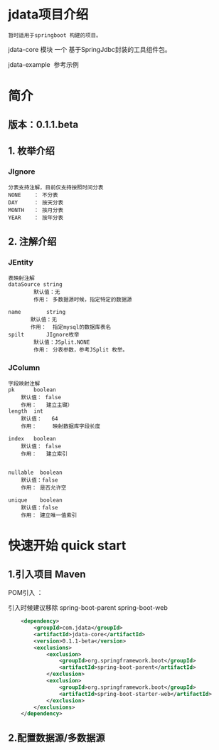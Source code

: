 # jdata项目介绍

    暂时适用于springboot 构建的项目。
jdata-core 模块
  一个 基于SpringJdbc封装的工具组件包。

jdata-example
  参考示例
# 简介
## 版本：0.1.1.beta
## 1. 枚举介绍
### JIgnore
    分表支持注解，目前仅支持按照时间分表
    NONE    ： 不分表
    DAY     ： 按天分表
    MONTH   ： 按月分表
    YEAR    ： 按年分表

## 2. 注解介绍

### JEntity
    表映射注解
    dataSource string
            默认值：无
            作用： 多数据源时候，指定特定的数据源

    name        string
           默认值：无
           作用：  指定mysql的数据库表名
    spilt       JIgnore枚举
            默认值：JSplit.NONE
            作用： 分表参数，参考JSplit 枚举。


### JColumn
    字段映射注解
    pk      boolean
        默认值： false
        作用：   建立主键）
    length  int
        默认值：   64
        作用：     映射数据库字段长度

    index   boolean
        默认值： false
        作用：   建立索引


    nullable  boolean
        默认值：false
        作用： 是否允许空

    unique    boolean
        默认值：false
        作用： 建立唯一值索引





  
# 快速开始 quick start
## 1.引入项目 Maven


POM引入 ：

引入时候建议移除
    spring-boot-parent
    spring-boot-web


```xml
    <dependency>
        <groupId>com.jdata</groupId>
        <artifactId>jdata-core</artifactId>
        <version>0.1.1-beta</version>
        <exclusions>
            <exclusion>
                <groupId>org.springframework.boot</groupId>
                <artifactId>spring-boot-parent</artifactId>
            </exclusion>
            <exclusion>
                <groupId>org.springframework.boot</groupId>
                <artifactId>spring-boot-starter-web</artifactId>
            </exclusion>
        </exclusions>
    </dependency>
```

## 2.配置数据源/多数据源


